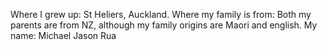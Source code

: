 Where I grew up: St Heliers, Auckland.
Where my family is from: Both my parents are from NZ, although my family origins are Maori and english.
My name: Michael Jason Rua